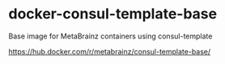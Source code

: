 # docker-consul-template-base
Base image for MetaBrainz containers using consul-template



https://hub.docker.com/r/metabrainz/consul-template-base/
